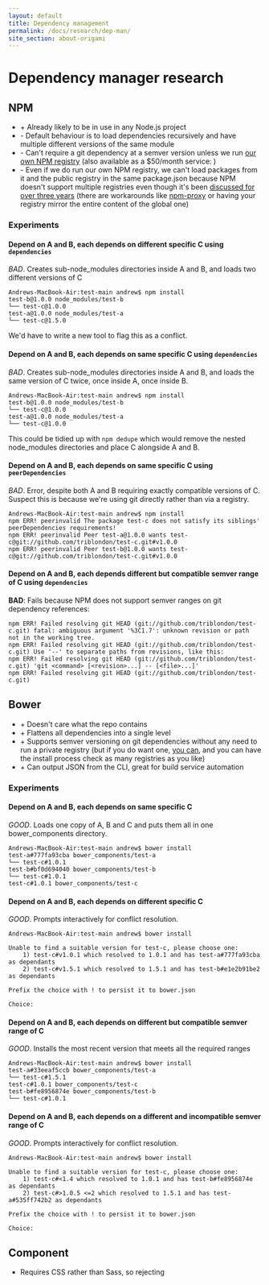 ```yaml
---
layout: default
title: Dependency management
permalink: /docs/research/dep-man/
site_section: about-origami
---
```


# Dependency manager research

## NPM

* \+ Already likely to be in use in any Node.js project
* \- Default behaviour is to load dependencies recursively and have multiple different versions of the same module
* \- Can't require a git dependency at a semver version unless we run [our own NPM registry](https://github.com/isaacs/npmjs.org) (also available as a $50/month service: )
* \- Even if we do run our own NPM registry, we can't load packages from it and the public registry in the same package.json because NPM doesn't support multiple registries even though it's been [discussed for over three years](https://github.com/isaacs/npm/issues/100) (there are workarounds like [npm-proxy](https://github.com/g-k/npm-proxy) or having your registry mirror the entire content of the global one)


### Experiments

#### Depend on A and B, each depends on different specific C using `dependencies`

*BAD*. Creates sub-node_modules directories inside A and B, and loads two different versions of C

	Andrews-MacBook-Air:test-main andrew$ npm install
	test-b@1.0.0 node_modules/test-b
	└── test-c@1.0.0
	test-a@1.0.0 node_modules/test-a
	└── test-c@1.5.0

We'd have to write a new tool to flag this as a conflict.


#### Depend on A and B, each depends on same specific C using `dependencies`

*BAD*. Creates sub-node_modules directories inside A and B, and loads the same version of C twice, once inside A, once inside B.

	Andrews-MacBook-Air:test-main andrew$ npm install
	test-b@1.0.0 node_modules/test-b
	└── test-c@1.0.0
	test-a@1.0.0 node_modules/test-a
	└── test-c@1.0.0

This could be tidied up with `npm dedupe` which would remove the nested node_modules directories and place C alongside A and B.


#### Depend on A and B, each depends on same specific C using `peerDependencies`

*BAD*. Error, despite both A and B requiring exactly compatible versions of C.  Suspect this is because we're using git directly rather than via a registry.

	Andrews-MacBook-Air:test-main andrew$ npm install
	npm ERR! peerinvalid The package test-c does not satisfy its siblings' peerDependencies requirements!
	npm ERR! peerinvalid Peer test-a@1.0.0 wants test-c@git://github.com/triblondon/test-c.git#v1.0.0
	npm ERR! peerinvalid Peer test-b@1.0.0 wants test-c@git://github.com/triblondon/test-c.git#v1.0.0


#### Depend on A and B, each depends different but compatible semver range of C using `dependencies`

**BAD**: Fails because NPM does not support semver ranges on git dependency references:

	npm ERR! Failed resolving git HEAD (git://github.com/triblondon/test-c.git) fatal: ambiguous argument '%3C1.7': unknown revision or path not in the working tree.
	npm ERR! Failed resolving git HEAD (git://github.com/triblondon/test-c.git) Use '--' to separate paths from revisions, like this:
	npm ERR! Failed resolving git HEAD (git://github.com/triblondon/test-c.git) 'git <command> [<revision>...] -- [<file>...]'
	npm ERR! Failed resolving git HEAD (git://github.com/triblondon/test-c.git)




## Bower

* \+ Doesn't care what the repo contains
* \+ Flattens all dependencies into a single level
* \+ Supports semver versioning on git dependencies without any need to run a private registry (but if you do want one, [you can](http://toranbillups.com/blog/archive/2013/08/04/How-to-host-a-private-bower-registry/), and you can have the install process check as many registries as you like)
* \+ Can output JSON from the CLI, great for build service automation

### Experiments

#### Depend on A and B, each depends on same specific C

*GOOD*. Loads one copy of A, B and C and puts them all in one bower_components directory.

	Andrews-MacBook-Air:test-main andrew$ bower install
	test-a#777fa93cba bower_components/test-a
	└── test-c#1.0.1
	test-b#bf0d694040 bower_components/test-b
	└── test-c#1.0.1
	test-c#1.0.1 bower_components/test-c

#### Depend on A and B, each depends on different specific C

*GOOD*. Prompts interactively for conflict resolution.

	Andrews-MacBook-Air:test-main andrew$ bower install

	Unable to find a suitable version for test-c, please choose one:
	    1) test-c#v1.0.1 which resolved to 1.0.1 and has test-a#777fa93cba as dependants
	    2) test-c#v1.5.1 which resolved to 1.5.1 and has test-b#e1e2b91be2 as dependants

	Prefix the choice with ! to persist it to bower.json

	Choice:

#### Depend on A and B, each depends on different but compatible semver range of C

*GOOD*. Installs the most recent version that meets all the required ranges

	Andrews-MacBook-Air:test-main andrew$ bower install
	test-a#33eeaf5ccb bower_components/test-a
	└── test-c#1.5.1
	test-c#1.0.1 bower_components/test-c
	test-b#fe8956874e bower_components/test-b
	└── test-c#1.0.1

#### Depend on A and B, each depends on a different and incompatible semver range of C

*GOOD*. Prompts interactively for conflict resolution.

	Andrews-MacBook-Air:test-main andrew$ bower install

	Unable to find a suitable version for test-c, please choose one:
	    1) test-c#<1.4 which resolved to 1.0.1 and has test-b#fe8956874e as dependants
	    2) test-c#>1.0.5 <=2 which resolved to 1.5.1 and has test-a#535ff742b2 as dependants

	Prefix the choice with ! to persist it to bower.json

	Choice:


## Component

- Requires CSS rather than Sass, so rejecting
